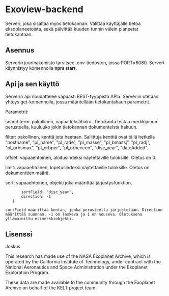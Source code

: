 # Exoview-backend

Serveri, joka sisältää myös tietokannan. Välittää käyttäjälle tietoa eksoplaneetoista, sekä päivittää kuuden tunnin välein planeetat tietokantaan.

## Asennus

Serverin juurihakemisto tarvitsee .env-tiedoston, jossa PORT=8080. Serveri käynnistyy komennolla **npm start**.

## Api ja sen käyttö
Serverin api noudattelee vapaasti REST-tyyppistä APIa. Serveriin otetaan yhteys get-komennolla, jossa määritellään tietokantahaun parametrit.

Parametrit:

searchterm: pakollinen, vapaa tekstihaku. Tietokanta testaa merkkijonon perusteella, kuuluuko jokin tietokannan dokumenteista hakuun.

filter: pakollinen, kenttä jota haetaan. Sallittuja kenttiä ovat tällä hetkellä
    "hostname",
    "pl_name",
    "pl_rade",
    "pl_masse",
    "pl_bmassj",
    "pl_radj",
    "pl_orbsmax",
    "pl_orbper",
    "pl_orbeccen",
    "disc_year",
    "dateAdded".

offset: vapaaehtoinen, aloitusindeksi näytettäville tuloksille. Oletus on 0.

limit: vapaaehtoinen, lopetusindeksi näytettäville tuloksille. Oletus on dokumenttien määrä.

sort: vapaaehtoinen, objekti joka määrittää järjestysfunktion.
    
 ```sort = {
        sortField: "disc_year",
        direction: -1
    }
  ```

    sortField määrittää kentän, jonka perusteella järjestetään. Direction määrittää suunnan, -1 on laskeva ja 1 on nouseva. Oletuksena yllämainittu esimerkkiobjekti.

## Lisenssi
Joskus

This research has made use of the NASA Exoplanet Archive, which is operated by the California Institute of Technology, under contract with the National Aeronautics and Space Administration under the Exoplanet Exploration Program.

These data are made available to the community through the Exoplanet Archive on behalf of the KELT project team.
